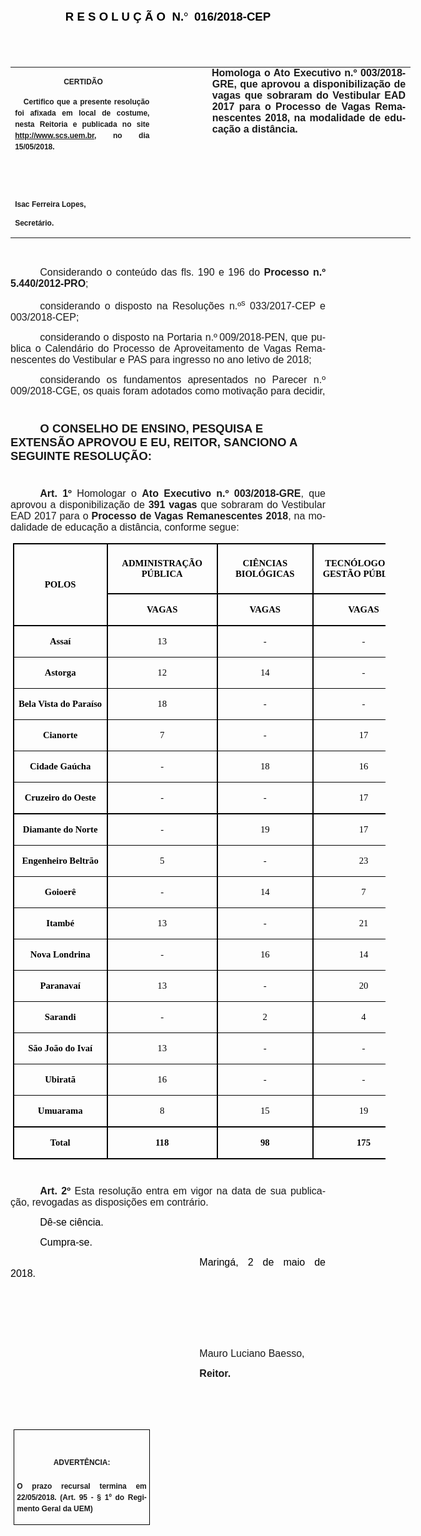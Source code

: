 <body lang=PT-BR link=blue vlink=purple style='tab-interval:35.4pt'>

<div class=WordSection1>

<p class=MsoNormal align=center style='text-align:center'><b><span
style='font-size:14.0pt;font-family:"Arial","sans-serif";color:black'>R E S O L
U Ç Ã O<span class=GramE><span style='mso-spacerun:yes'>  </span></span>N.</span></b><b><span
style='font-size:14.0pt;font-family:Symbol;color:black'>° <span
style='mso-spacerun:yes'> </span></span></b><b><span style='font-size:14.0pt;
font-family:"Arial","sans-serif";color:black'>016/2018-CEP<o:p></o:p></span></b></p>

<p class=MsoNormal align=center style='text-align:center'><b><span
style='font-size:8.0pt;font-family:"Arial","sans-serif";color:black'><o:p>&nbsp;</o:p></span></b></p>

<p class=MsoNormal style='text-align:justify'><span style='font-size:8.0pt;
color:black'><o:p>&nbsp;</o:p></span></p>

<table class=MsoNormalTable border=0 cellspacing=0 cellpadding=0 width=640
 style='width:480.3pt;border-collapse:collapse;mso-yfti-tbllook:1184;
 mso-padding-alt:0cm 0cm 0cm 0cm'>
 <tr style='mso-yfti-irow:0;mso-yfti-firstrow:yes;mso-yfti-lastrow:yes'>
  <td width=225 valign=top style='width:168.45pt;padding:0cm 5.4pt 0cm 5.4pt'>
  <p class=MsoNormal align=center style='text-align:center;layout-grid-mode:
  char'><b><span style='font-size:9.0pt;font-family:"Arial","sans-serif"'>&nbsp;</span></b><b
  style='mso-bidi-font-weight:normal'><span style='font-size:9.0pt;mso-bidi-font-size:
  10.0pt;font-family:"Arial","sans-serif";mso-bidi-font-family:"Times New Roman";
  mso-no-proof:yes'>CERTIDÃO<o:p></o:p></span></b></p>
  <p class=MsoNormal style='text-align:justify;line-height:150%'><b
  style='mso-bidi-font-weight:normal'><span style='font-size:9.0pt;line-height:
  150%;font-family:"Arial","sans-serif";mso-bidi-font-family:"Times New Roman";
  mso-no-proof:yes'><span style='mso-spacerun:yes'>   </span>Certifico que a
  presente resolução foi afixada em local de costume, nesta Reitoria e
  publicada no site<span style='color:blue'> </span><a
  href="http://www.scs.uem.br/"><span style='text-decoration:none;text-underline:
  none'>http://www.scs.uem.br</span></a>, no dia</span></b><b style='mso-bidi-font-weight:
  normal'><span style='font-size:9.0pt;mso-bidi-font-size:10.0pt;line-height:
  150%;font-family:"Arial","sans-serif";mso-bidi-font-family:"Times New Roman";
  mso-no-proof:yes'> 15/05/2018.<o:p></o:p></span></b></p>
  <p class=MsoNormal><b style='mso-bidi-font-weight:normal'><span
  style='font-size:9.0pt;mso-bidi-font-size:10.0pt;font-family:"Arial","sans-serif";
  mso-bidi-font-family:"Times New Roman";mso-no-proof:yes'><o:p>&nbsp;</o:p></span></b></p>
  <p class=MsoNormal><b style='mso-bidi-font-weight:normal'><span
  style='font-size:9.0pt;mso-bidi-font-size:10.0pt;font-family:"Arial","sans-serif";
  mso-bidi-font-family:"Times New Roman";mso-no-proof:yes'><o:p>&nbsp;</o:p></span></b></p>
  <p class=MsoNormal><b style='mso-bidi-font-weight:normal'><span
  style='font-size:9.0pt;mso-bidi-font-size:10.0pt;font-family:"Arial","sans-serif";
  mso-bidi-font-family:"Times New Roman";mso-no-proof:yes'>Isac Ferreira Lopes,<o:p></o:p></span></b></p>
  <p class=MsoNormal><b style='mso-bidi-font-weight:normal'><span
  style='font-size:9.0pt;mso-bidi-font-size:10.0pt;font-family:"Arial","sans-serif";
  mso-bidi-font-family:"Times New Roman";mso-no-proof:yes'>Secretário.</span></b></p>
  </td>
  <td width=79 valign=top style='width:58.95pt;padding:0cm 5.4pt 0cm 5.4pt'>
  <p class=MsoNormal style='margin-right:-5.4pt'><b><span style='font-size:
  12.0pt;font-family:"Arial","sans-serif"'>&nbsp;</span></b></p>
  </td>
  <td width=337 valign=top style='width:252.9pt;padding:0cm 5.4pt 0cm 5.4pt'>
  <p class=MsoNormal style='margin-top:0cm;margin-right:.8pt;margin-bottom:
  0cm;margin-left:.6pt;margin-bottom:.0001pt;text-align:justify;text-indent:
  -.6pt'><b style='mso-bidi-font-weight:normal'><span style='font-size:12.0pt;
  font-family:"Arial","sans-serif"'>Homologa o Ato Executivo n.º 003/2018-GRE, que
  aprovou a disponibilização de vagas que sobraram do Vestibular EAD 2017 para
  o Processo de Vagas Remanescentes 2018, na modalidade de educação <span
  class=GramE>a</span> distância<span style='mso-bidi-font-weight:bold;
  mso-no-proof:yes'>.</span><o:p></o:p></span></b></p>
  </td>
 </tr>
</table>

<p class=MsoNormal style='margin-bottom:4.0pt;text-align:justify;text-indent:
35.4pt'><span style='font-family:"Arial","sans-serif";mso-no-proof:yes'><o:p>&nbsp;</o:p></span></p>

<p class=MsoNormal style='margin-bottom:3.0pt;text-align:justify;text-indent:
35.45pt'><span style='font-size:12.0pt;font-family:"Arial","sans-serif";
mso-no-proof:yes'>Considerando o conteúdo das fls. 190 e 196 do <b
style='mso-bidi-font-weight:normal'>Processo n.º 5.440/2012-PRO</b>;<o:p></o:p></span></p>

<p class=MsoNormal style='margin-bottom:3.0pt;text-align:justify;text-indent:
35.45pt'><span style='font-size:12.0pt;font-family:"Arial","sans-serif";
mso-no-proof:yes'>considerando o disposto na Resoluções n.º<sup>s</sup>
033/2017-CEP e 003/2018-CEP;<o:p></o:p></span></p>

<p class=MsoNormal style='margin-bottom:3.0pt;text-align:justify;text-indent:
35.45pt'><span style='font-size:12.0pt;font-family:"Arial","sans-serif";
mso-no-proof:yes'>considerando o disposto na Portaria n.º</span><span
style='font-size:7.0pt;mso-bidi-font-size:8.0pt;font-family:"Arial","sans-serif";
mso-no-proof:yes'> </span><span style='font-size:12.0pt;font-family:"Arial","sans-serif";
mso-no-proof:yes'>009/2018-PEN, que publica o Calendário do Processo de
Aproveitamento de Vagas Remanescentes do Vestibular e PAS para ingresso no ano
letivo de 2018;<o:p></o:p></span></p>

<p class=MsoNormal style='margin-bottom:3.0pt;text-align:justify;text-indent:
35.45pt'><span style='font-size:12.0pt;font-family:"Arial","sans-serif";
mso-no-proof:yes'>considerando os fundamentos apresentados no Parecer n.º 009/2018-CGE,
os quais foram adotados como motivação para decidir,<o:p></o:p></span></p>

<p class=MsoNormal style='margin-bottom:3.0pt;text-align:justify;text-indent:
35.45pt'><span style='font-size:8.0pt;font-family:"Arial","sans-serif";
mso-no-proof:yes'><o:p>&nbsp;</o:p></span></p>

<p class=MsoBodyTextIndent style='text-indent:35.4pt'><b style='mso-bidi-font-weight:
normal'><span lang=X-NONE style='font-size:14.0pt;font-family:"Arial","sans-serif";
mso-no-proof:yes'>O CONSELHO DE ENSINO, PESQUISA E EXTENSÃO APROVOU E EU, REITOR,
SANCIONO A SEGUINTE RESOLUÇÃO:</span></b><b style='mso-bidi-font-weight:normal'><span
lang=X-NONE style='font-size:12.0pt;font-family:"Arial","sans-serif";
mso-no-proof:yes'><o:p></o:p></span></b></p>

<p class=MsoBodyTextIndent style='text-indent:0cm'><b style='mso-bidi-font-weight:
normal'><span style='font-size:8.0pt;font-family:"Arial","sans-serif";
mso-ansi-language:PT-BR;mso-no-proof:yes'><o:p>&nbsp;</o:p></span></b></p>

<p class=MsoNormal style='margin-top:6.0pt;margin-right:0cm;margin-bottom:6.0pt;
margin-left:0cm;text-align:justify;text-indent:35.45pt;text-autospace:ideograph-other'><b><span
style='font-size:12.0pt;font-family:"Arial","sans-serif"'>Art. 1º </span></b><span
style='font-size:12.0pt;font-family:"Arial","sans-serif";mso-bidi-font-weight:
bold'>Homologar o <b>Ato Executivo n.º 003/2018-GRE</b>, que aprovou a
disponibilização de <b>391 vagas</b> que sobraram do Vestibular EAD 2017 para o
<b>Processo </b></span><b style='mso-bidi-font-weight:normal'><span
style='font-size:12.0pt;font-family:"Arial","sans-serif"'>de Vagas
Remanescentes 2018</span></b><span style='font-size:12.0pt;font-family:"Arial","sans-serif"'>,
na modalidade de educação <span class=GramE>a</span> distância, conforme segue:<o:p></o:p></span></p>

<table class=MsoNormalTable border=0 cellspacing=0 cellpadding=0 width=596
 style='width:447.3pt;margin-left:2.75pt;border-collapse:collapse;mso-yfti-tbllook:
 1184;mso-padding-alt:0cm 3.5pt 0cm 3.5pt'>
 <tr style='mso-yfti-irow:0;mso-yfti-firstrow:yes;height:60.0pt'>
  <td width=139 nowrap rowspan=2 style='width:104.0pt;border:solid windowtext 1.5pt;
  border-bottom:solid black 1.5pt;padding:0cm 3.5pt 0cm 3.5pt;height:60.0pt'>
  <p class=MsoNormal align=center style='text-align:center'><b><span
  style='font-size:11.0pt;font-family:"Calibri","sans-serif";color:black'>POLOS<o:p></o:p></span></b></p>
  </td>
  <td width=165 style='width:123.55pt;border:solid windowtext 1.5pt;border-left:
  none;padding:0cm 3.5pt 0cm 3.5pt;height:60.0pt'>
  <p class=MsoNormal align=center style='text-align:center'><b><span
  style='font-size:11.0pt;font-family:"Calibri","sans-serif";color:black'>ADMINISTRAÇÃO
  PÚBLICA<o:p></o:p></span></b></p>
  </td>
  <td width=142 style='width:106.35pt;border:solid windowtext 1.5pt;border-left:
  none;padding:0cm 3.5pt 0cm 3.5pt;height:60.0pt'>
  <p class=MsoNormal align=center style='text-align:center'><b><span
  style='font-size:11.0pt;font-family:"Calibri","sans-serif";color:black'>CIÊNCIAS
  BIOLÓGICAS<o:p></o:p></span></b></p>
  </td>
  <td width=151 style='width:4.0cm;border:solid windowtext 1.5pt;border-left:
  none;padding:0cm 3.5pt 0cm 3.5pt;height:60.0pt'>
  <p class=MsoNormal align=center style='text-align:center'><b><span
  style='font-size:11.0pt;font-family:"Calibri","sans-serif";color:black'>TECNÓLOGO
  EM GESTÃO PÚBLICA<o:p></o:p></span></b></p>
  </td>
 </tr>
 <tr style='mso-yfti-irow:1;height:16.5pt'>
  <td width=165 nowrap style='width:123.55pt;border-top:none;border-left:none;
  border-bottom:solid windowtext 1.5pt;border-right:solid windowtext 1.5pt;
  padding:0cm 3.5pt 0cm 3.5pt;height:16.5pt'>
  <p class=MsoNormal align=center style='text-align:center'><b><span
  style='font-size:11.0pt;font-family:"Calibri","sans-serif";color:black'>VAGAS<o:p></o:p></span></b></p>
  </td>
  <td width=142 nowrap style='width:106.35pt;border:none;border-right:solid windowtext 1.5pt;
  padding:0cm 3.5pt 0cm 3.5pt;height:16.5pt'>
  <p class=MsoNormal align=center style='text-align:center'><b><span
  style='font-size:11.0pt;font-family:"Calibri","sans-serif";color:black'>VAGAS<o:p></o:p></span></b></p>
  </td>
  <td width=151 nowrap style='width:4.0cm;border:none;border-right:solid windowtext 1.5pt;
  padding:0cm 3.5pt 0cm 3.5pt;height:16.5pt'>
  <p class=MsoNormal align=center style='text-align:center'><b><span
  style='font-size:11.0pt;font-family:"Calibri","sans-serif";color:black'>VAGAS<o:p></o:p></span></b></p>
  </td>
 </tr>
 <tr style='mso-yfti-irow:2;height:15.75pt'>
  <td width=139 nowrap valign=bottom style='width:104.0pt;border-top:none;
  border-left:solid windowtext 1.5pt;border-bottom:solid windowtext 1.0pt;
  border-right:solid windowtext 1.5pt;mso-border-left-alt:solid windowtext 1.5pt;
  mso-border-bottom-alt:solid windowtext .5pt;mso-border-right-alt:solid windowtext 1.5pt;
  padding:0cm 3.5pt 0cm 3.5pt;height:15.75pt'>
  <p class=MsoNormal align=center style='text-align:center'><b><span
  style='font-size:11.0pt;font-family:"Calibri","sans-serif";color:black'>Assaí<o:p></o:p></span></b></p>
  </td>
  <td width=165 nowrap valign=bottom style='width:123.55pt;border-top:none;
  border-left:none;border-bottom:solid windowtext 1.0pt;border-right:solid windowtext 1.5pt;
  mso-border-bottom-alt:solid windowtext .5pt;mso-border-right-alt:solid windowtext 1.5pt;
  padding:0cm 3.5pt 0cm 3.5pt;height:15.75pt'>
  <p class=MsoNormal align=center style='text-align:center'><span
  style='font-size:11.0pt;font-family:"Calibri","sans-serif";color:black'>13<o:p></o:p></span></p>
  </td>
  <td width=142 nowrap valign=bottom style='width:106.35pt;border-top:solid windowtext 1.5pt;
  border-left:none;border-bottom:solid windowtext 1.0pt;border-right:solid windowtext 1.5pt;
  mso-border-top-alt:solid windowtext 1.5pt;mso-border-bottom-alt:solid windowtext .5pt;
  mso-border-right-alt:solid windowtext 1.5pt;padding:0cm 3.5pt 0cm 3.5pt;
  height:15.75pt'>
  <p class=MsoNormal align=center style='text-align:center'><span
  style='font-size:11.0pt;font-family:"Calibri","sans-serif";color:black'>-<o:p></o:p></span></p>
  </td>
  <td width=151 nowrap valign=bottom style='width:4.0cm;border-top:solid windowtext 1.5pt;
  border-left:none;border-bottom:solid windowtext 1.0pt;border-right:solid windowtext 1.5pt;
  mso-border-top-alt:solid windowtext 1.5pt;mso-border-bottom-alt:solid windowtext .5pt;
  mso-border-right-alt:solid windowtext 1.5pt;padding:0cm 3.5pt 0cm 3.5pt;
  height:15.75pt'>
  <p class=MsoNormal align=center style='text-align:center'><span
  style='font-size:11.0pt;font-family:"Calibri","sans-serif";color:black'>-<o:p></o:p></span></p>
  </td>
 </tr>
 <tr style='mso-yfti-irow:3;height:15.0pt'>
  <td width=139 nowrap valign=bottom style='width:104.0pt;border-top:none;
  border-left:solid windowtext 1.5pt;border-bottom:solid windowtext 1.0pt;
  border-right:solid windowtext 1.5pt;mso-border-left-alt:solid windowtext 1.5pt;
  mso-border-bottom-alt:solid windowtext .5pt;mso-border-right-alt:solid windowtext 1.5pt;
  padding:0cm 3.5pt 0cm 3.5pt;height:15.0pt'>
  <p class=MsoNormal align=center style='text-align:center'><b><span
  style='font-size:11.0pt;font-family:"Calibri","sans-serif";color:black'>Astorga<o:p></o:p></span></b></p>
  </td>
  <td width=165 nowrap valign=bottom style='width:123.55pt;border-top:none;
  border-left:none;border-bottom:solid windowtext 1.0pt;border-right:solid windowtext 1.5pt;
  mso-border-bottom-alt:solid windowtext .5pt;mso-border-right-alt:solid windowtext 1.5pt;
  padding:0cm 3.5pt 0cm 3.5pt;height:15.0pt'>
  <p class=MsoNormal align=center style='text-align:center'><span
  style='font-size:11.0pt;font-family:"Calibri","sans-serif";color:black'>12<o:p></o:p></span></p>
  </td>
  <td width=142 nowrap valign=bottom style='width:106.35pt;border-top:none;
  border-left:none;border-bottom:solid windowtext 1.0pt;border-right:solid windowtext 1.5pt;
  mso-border-bottom-alt:solid windowtext .5pt;mso-border-right-alt:solid windowtext 1.5pt;
  padding:0cm 3.5pt 0cm 3.5pt;height:15.0pt'>
  <p class=MsoNormal align=center style='text-align:center'><span
  style='font-size:11.0pt;font-family:"Calibri","sans-serif";color:black'>14<o:p></o:p></span></p>
  </td>
  <td width=151 nowrap valign=bottom style='width:4.0cm;border-top:none;
  border-left:none;border-bottom:solid windowtext 1.0pt;border-right:solid windowtext 1.5pt;
  mso-border-bottom-alt:solid windowtext .5pt;mso-border-right-alt:solid windowtext 1.5pt;
  padding:0cm 3.5pt 0cm 3.5pt;height:15.0pt'>
  <p class=MsoNormal align=center style='text-align:center'><span
  style='font-size:11.0pt;font-family:"Calibri","sans-serif";color:black'>-<o:p></o:p></span></p>
  </td>
 </tr>
 <tr style='mso-yfti-irow:4;height:15.0pt'>
  <td width=139 nowrap valign=bottom style='width:104.0pt;border-top:none;
  border-left:solid windowtext 1.5pt;border-bottom:solid windowtext 1.0pt;
  border-right:solid windowtext 1.5pt;mso-border-left-alt:solid windowtext 1.5pt;
  mso-border-bottom-alt:solid windowtext .5pt;mso-border-right-alt:solid windowtext 1.5pt;
  padding:0cm 3.5pt 0cm 3.5pt;height:15.0pt'>
  <p class=MsoNormal align=center style='text-align:center'><b><span
  style='font-size:11.0pt;font-family:"Calibri","sans-serif";color:black'>Bela
  Vista do Paraíso<o:p></o:p></span></b></p>
  </td>
  <td width=165 nowrap valign=bottom style='width:123.55pt;border-top:none;
  border-left:none;border-bottom:solid windowtext 1.0pt;border-right:solid windowtext 1.5pt;
  mso-border-bottom-alt:solid windowtext .5pt;mso-border-right-alt:solid windowtext 1.5pt;
  padding:0cm 3.5pt 0cm 3.5pt;height:15.0pt'>
  <p class=MsoNormal align=center style='text-align:center'><span
  style='font-size:11.0pt;font-family:"Calibri","sans-serif";color:black'>18<o:p></o:p></span></p>
  </td>
  <td width=142 nowrap valign=bottom style='width:106.35pt;border-top:none;
  border-left:none;border-bottom:solid windowtext 1.0pt;border-right:solid windowtext 1.5pt;
  mso-border-bottom-alt:solid windowtext .5pt;mso-border-right-alt:solid windowtext 1.5pt;
  padding:0cm 3.5pt 0cm 3.5pt;height:15.0pt'>
  <p class=MsoNormal align=center style='text-align:center'><span
  style='font-size:11.0pt;font-family:"Calibri","sans-serif";color:black'>-<o:p></o:p></span></p>
  </td>
  <td width=151 nowrap valign=bottom style='width:4.0cm;border-top:none;
  border-left:none;border-bottom:solid windowtext 1.0pt;border-right:solid windowtext 1.5pt;
  mso-border-bottom-alt:solid windowtext .5pt;mso-border-right-alt:solid windowtext 1.5pt;
  padding:0cm 3.5pt 0cm 3.5pt;height:15.0pt'>
  <p class=MsoNormal align=center style='text-align:center'><span
  style='font-size:11.0pt;font-family:"Calibri","sans-serif";color:black'>-<o:p></o:p></span></p>
  </td>
 </tr>
 <tr style='mso-yfti-irow:5;height:15.0pt'>
  <td width=139 nowrap valign=bottom style='width:104.0pt;border-top:none;
  border-left:solid windowtext 1.5pt;border-bottom:solid windowtext 1.0pt;
  border-right:solid windowtext 1.5pt;mso-border-left-alt:solid windowtext 1.5pt;
  mso-border-bottom-alt:solid windowtext .5pt;mso-border-right-alt:solid windowtext 1.5pt;
  padding:0cm 3.5pt 0cm 3.5pt;height:15.0pt'>
  <p class=MsoNormal align=center style='text-align:center'><b><span
  style='font-size:11.0pt;font-family:"Calibri","sans-serif";color:black'>Cianorte<o:p></o:p></span></b></p>
  </td>
  <td width=165 nowrap valign=bottom style='width:123.55pt;border-top:none;
  border-left:none;border-bottom:solid windowtext 1.0pt;border-right:solid windowtext 1.5pt;
  mso-border-bottom-alt:solid windowtext .5pt;mso-border-right-alt:solid windowtext 1.5pt;
  padding:0cm 3.5pt 0cm 3.5pt;height:15.0pt'>
  <p class=MsoNormal align=center style='text-align:center'><span class=GramE><span
  style='font-size:11.0pt;font-family:"Calibri","sans-serif";color:black'>7</span></span><span
  style='font-size:11.0pt;font-family:"Calibri","sans-serif";color:black'><o:p></o:p></span></p>
  </td>
  <td width=142 nowrap valign=bottom style='width:106.35pt;border-top:none;
  border-left:none;border-bottom:solid windowtext 1.0pt;border-right:solid windowtext 1.5pt;
  mso-border-bottom-alt:solid windowtext .5pt;mso-border-right-alt:solid windowtext 1.5pt;
  padding:0cm 3.5pt 0cm 3.5pt;height:15.0pt'>
  <p class=MsoNormal align=center style='text-align:center'><span
  style='font-size:11.0pt;font-family:"Calibri","sans-serif";color:black'>-<o:p></o:p></span></p>
  </td>
  <td width=151 nowrap valign=bottom style='width:4.0cm;border-top:none;
  border-left:none;border-bottom:solid windowtext 1.0pt;border-right:solid windowtext 1.5pt;
  mso-border-bottom-alt:solid windowtext .5pt;mso-border-right-alt:solid windowtext 1.5pt;
  padding:0cm 3.5pt 0cm 3.5pt;height:15.0pt'>
  <p class=MsoNormal align=center style='text-align:center'><span
  style='font-size:11.0pt;font-family:"Calibri","sans-serif";color:black'>17<o:p></o:p></span></p>
  </td>
 </tr>
 <tr style='mso-yfti-irow:6;height:15.0pt'>
  <td width=139 nowrap valign=bottom style='width:104.0pt;border-top:none;
  border-left:solid windowtext 1.5pt;border-bottom:solid windowtext 1.0pt;
  border-right:solid windowtext 1.5pt;mso-border-left-alt:solid windowtext 1.5pt;
  mso-border-bottom-alt:solid windowtext .5pt;mso-border-right-alt:solid windowtext 1.5pt;
  padding:0cm 3.5pt 0cm 3.5pt;height:15.0pt'>
  <p class=MsoNormal align=center style='text-align:center'><b><span
  style='font-size:11.0pt;font-family:"Calibri","sans-serif";color:black'>Cidade
  Gaúcha<o:p></o:p></span></b></p>
  </td>
  <td width=165 nowrap valign=bottom style='width:123.55pt;border-top:none;
  border-left:none;border-bottom:solid windowtext 1.0pt;border-right:solid windowtext 1.5pt;
  mso-border-bottom-alt:solid windowtext .5pt;mso-border-right-alt:solid windowtext 1.5pt;
  padding:0cm 3.5pt 0cm 3.5pt;height:15.0pt'>
  <p class=MsoNormal align=center style='text-align:center'><span
  style='font-size:11.0pt;font-family:"Calibri","sans-serif";color:black'>-<o:p></o:p></span></p>
  </td>
  <td width=142 nowrap valign=bottom style='width:106.35pt;border-top:none;
  border-left:none;border-bottom:solid windowtext 1.0pt;border-right:solid windowtext 1.5pt;
  mso-border-bottom-alt:solid windowtext .5pt;mso-border-right-alt:solid windowtext 1.5pt;
  padding:0cm 3.5pt 0cm 3.5pt;height:15.0pt'>
  <p class=MsoNormal align=center style='text-align:center'><span
  style='font-size:11.0pt;font-family:"Calibri","sans-serif";color:black'>18<o:p></o:p></span></p>
  </td>
  <td width=151 nowrap valign=bottom style='width:4.0cm;border-top:none;
  border-left:none;border-bottom:solid windowtext 1.0pt;border-right:solid windowtext 1.5pt;
  mso-border-bottom-alt:solid windowtext .5pt;mso-border-right-alt:solid windowtext 1.5pt;
  padding:0cm 3.5pt 0cm 3.5pt;height:15.0pt'>
  <p class=MsoNormal align=center style='text-align:center'><span
  style='font-size:11.0pt;font-family:"Calibri","sans-serif";color:black'>16<o:p></o:p></span></p>
  </td>
 </tr>
 <tr style='mso-yfti-irow:7;height:14.25pt'>
  <td width=139 nowrap valign=bottom style='width:104.0pt;border:solid windowtext 1.5pt;
  border-top:none;padding:0cm 3.5pt 0cm 3.5pt;height:14.25pt'>
  <p class=MsoNormal align=center style='text-align:center'><b><span
  style='font-size:11.0pt;font-family:"Calibri","sans-serif";color:black'>Cruzeiro
  do Oeste<o:p></o:p></span></b></p>
  </td>
  <td width=165 nowrap valign=bottom style='width:123.55pt;border-top:none;
  border-left:none;border-bottom:solid windowtext 1.5pt;border-right:solid windowtext 1.5pt;
  padding:0cm 3.5pt 0cm 3.5pt;height:14.25pt'>
  <p class=MsoNormal align=center style='text-align:center'><span
  style='font-size:11.0pt;font-family:"Calibri","sans-serif";color:black'>-<o:p></o:p></span></p>
  </td>
  <td width=142 nowrap valign=bottom style='width:106.35pt;border-top:none;
  border-left:none;border-bottom:solid windowtext 1.5pt;border-right:solid windowtext 1.5pt;
  padding:0cm 3.5pt 0cm 3.5pt;height:14.25pt'>
  <p class=MsoNormal align=center style='text-align:center'><span
  style='font-size:11.0pt;font-family:"Calibri","sans-serif";color:black'>-<o:p></o:p></span></p>
  </td>
  <td width=151 nowrap valign=bottom style='width:4.0cm;border-top:none;
  border-left:none;border-bottom:solid windowtext 1.5pt;border-right:solid windowtext 1.5pt;
  padding:0cm 3.5pt 0cm 3.5pt;height:14.25pt'>
  <p class=MsoNormal align=center style='text-align:center'><span
  style='font-size:11.0pt;font-family:"Calibri","sans-serif";color:black'>17<o:p></o:p></span></p>
  </td>
 </tr>
 <tr style='mso-yfti-irow:8;height:15.0pt'>
  <td width=139 nowrap valign=bottom style='width:104.0pt;border-top:none;
  border-left:solid windowtext 1.5pt;border-bottom:solid windowtext 1.0pt;
  border-right:solid windowtext 1.5pt;mso-border-top-alt:solid windowtext 1.5pt;
  mso-border-alt:solid windowtext 1.5pt;mso-border-bottom-alt:solid windowtext .5pt;
  padding:0cm 3.5pt 0cm 3.5pt;height:15.0pt'>
  <p class=MsoNormal align=center style='text-align:center'><b><span
  style='font-size:11.0pt;font-family:"Calibri","sans-serif";color:black'>Diamante
  do Norte<o:p></o:p></span></b></p>
  </td>
  <td width=165 nowrap valign=bottom style='width:123.55pt;border-top:none;
  border-left:none;border-bottom:solid windowtext 1.0pt;border-right:solid windowtext 1.5pt;
  mso-border-top-alt:solid windowtext 1.5pt;mso-border-top-alt:solid windowtext 1.5pt;
  mso-border-bottom-alt:solid windowtext .5pt;mso-border-right-alt:solid windowtext 1.5pt;
  padding:0cm 3.5pt 0cm 3.5pt;height:15.0pt'>
  <p class=MsoNormal align=center style='text-align:center'><span
  style='font-size:11.0pt;font-family:"Calibri","sans-serif";color:black'>-<o:p></o:p></span></p>
  </td>
  <td width=142 nowrap valign=bottom style='width:106.35pt;border-top:none;
  border-left:none;border-bottom:solid windowtext 1.0pt;border-right:solid windowtext 1.5pt;
  mso-border-top-alt:solid windowtext 1.5pt;mso-border-top-alt:solid windowtext 1.5pt;
  mso-border-bottom-alt:solid windowtext .5pt;mso-border-right-alt:solid windowtext 1.5pt;
  padding:0cm 3.5pt 0cm 3.5pt;height:15.0pt'>
  <p class=MsoNormal align=center style='text-align:center'><span
  style='font-size:11.0pt;font-family:"Calibri","sans-serif";color:black'>19<o:p></o:p></span></p>
  </td>
  <td width=151 nowrap valign=bottom style='width:4.0cm;border-top:none;
  border-left:none;border-bottom:solid windowtext 1.0pt;border-right:solid windowtext 1.5pt;
  mso-border-top-alt:solid windowtext 1.5pt;mso-border-top-alt:solid windowtext 1.5pt;
  mso-border-bottom-alt:solid windowtext .5pt;mso-border-right-alt:solid windowtext 1.5pt;
  padding:0cm 3.5pt 0cm 3.5pt;height:15.0pt'>
  <p class=MsoNormal align=center style='text-align:center'><span
  style='font-size:11.0pt;font-family:"Calibri","sans-serif";color:black'>17<o:p></o:p></span></p>
  </td>
 </tr>
 <tr style='mso-yfti-irow:9;height:15.0pt'>
  <td width=139 nowrap valign=bottom style='width:104.0pt;border-top:none;
  border-left:solid windowtext 1.5pt;border-bottom:solid windowtext 1.0pt;
  border-right:solid windowtext 1.5pt;mso-border-left-alt:solid windowtext 1.5pt;
  mso-border-bottom-alt:solid windowtext .5pt;mso-border-right-alt:solid windowtext 1.5pt;
  padding:0cm 3.5pt 0cm 3.5pt;height:15.0pt'>
  <p class=MsoNormal align=center style='text-align:center'><b><span
  style='font-size:11.0pt;font-family:"Calibri","sans-serif";color:black'>Engenheiro
  Beltrão<o:p></o:p></span></b></p>
  </td>
  <td width=165 nowrap valign=bottom style='width:123.55pt;border-top:none;
  border-left:none;border-bottom:solid windowtext 1.0pt;border-right:solid windowtext 1.5pt;
  mso-border-bottom-alt:solid windowtext .5pt;mso-border-right-alt:solid windowtext 1.5pt;
  padding:0cm 3.5pt 0cm 3.5pt;height:15.0pt'>
  <p class=MsoNormal align=center style='text-align:center'><span class=GramE><span
  style='font-size:11.0pt;font-family:"Calibri","sans-serif";color:black'>5</span></span><span
  style='font-size:11.0pt;font-family:"Calibri","sans-serif";color:black'><o:p></o:p></span></p>
  </td>
  <td width=142 nowrap valign=bottom style='width:106.35pt;border-top:none;
  border-left:none;border-bottom:solid windowtext 1.0pt;border-right:solid windowtext 1.5pt;
  mso-border-bottom-alt:solid windowtext .5pt;mso-border-right-alt:solid windowtext 1.5pt;
  padding:0cm 3.5pt 0cm 3.5pt;height:15.0pt'>
  <p class=MsoNormal align=center style='text-align:center'><span
  style='font-size:11.0pt;font-family:"Calibri","sans-serif";color:black'>-<o:p></o:p></span></p>
  </td>
  <td width=151 nowrap valign=bottom style='width:4.0cm;border-top:none;
  border-left:none;border-bottom:solid windowtext 1.0pt;border-right:solid windowtext 1.5pt;
  mso-border-bottom-alt:solid windowtext .5pt;mso-border-right-alt:solid windowtext 1.5pt;
  padding:0cm 3.5pt 0cm 3.5pt;height:15.0pt'>
  <p class=MsoNormal align=center style='text-align:center'><span
  style='font-size:11.0pt;font-family:"Calibri","sans-serif";color:black'>23<o:p></o:p></span></p>
  </td>
 </tr>
 <tr style='mso-yfti-irow:10;height:15.0pt'>
  <td width=139 nowrap valign=bottom style='width:104.0pt;border-top:none;
  border-left:solid windowtext 1.5pt;border-bottom:solid windowtext 1.0pt;
  border-right:solid windowtext 1.5pt;mso-border-left-alt:solid windowtext 1.5pt;
  mso-border-bottom-alt:solid windowtext .5pt;mso-border-right-alt:solid windowtext 1.5pt;
  padding:0cm 3.5pt 0cm 3.5pt;height:15.0pt'>
  <p class=MsoNormal align=center style='text-align:center'><b><span
  style='font-size:11.0pt;font-family:"Calibri","sans-serif";color:black'>Goioerê<o:p></o:p></span></b></p>
  </td>
  <td width=165 nowrap valign=bottom style='width:123.55pt;border-top:none;
  border-left:none;border-bottom:solid windowtext 1.0pt;border-right:solid windowtext 1.5pt;
  mso-border-bottom-alt:solid windowtext .5pt;mso-border-right-alt:solid windowtext 1.5pt;
  padding:0cm 3.5pt 0cm 3.5pt;height:15.0pt'>
  <p class=MsoNormal align=center style='text-align:center'><span
  style='font-size:11.0pt;font-family:"Calibri","sans-serif";color:black'>-<o:p></o:p></span></p>
  </td>
  <td width=142 nowrap valign=bottom style='width:106.35pt;border-top:none;
  border-left:none;border-bottom:solid windowtext 1.0pt;border-right:solid windowtext 1.5pt;
  mso-border-bottom-alt:solid windowtext .5pt;mso-border-right-alt:solid windowtext 1.5pt;
  padding:0cm 3.5pt 0cm 3.5pt;height:15.0pt'>
  <p class=MsoNormal align=center style='text-align:center'><span
  style='font-size:11.0pt;font-family:"Calibri","sans-serif";color:black'>14<o:p></o:p></span></p>
  </td>
  <td width=151 nowrap valign=bottom style='width:4.0cm;border-top:none;
  border-left:none;border-bottom:solid windowtext 1.0pt;border-right:solid windowtext 1.5pt;
  mso-border-bottom-alt:solid windowtext .5pt;mso-border-right-alt:solid windowtext 1.5pt;
  padding:0cm 3.5pt 0cm 3.5pt;height:15.0pt'>
  <p class=MsoNormal align=center style='text-align:center'><span class=GramE><span
  style='font-size:11.0pt;font-family:"Calibri","sans-serif";color:black'>7</span></span><span
  style='font-size:11.0pt;font-family:"Calibri","sans-serif";color:black'><o:p></o:p></span></p>
  </td>
 </tr>
 <tr style='mso-yfti-irow:11;height:15.0pt'>
  <td width=139 nowrap valign=bottom style='width:104.0pt;border-top:none;
  border-left:solid windowtext 1.5pt;border-bottom:solid windowtext 1.0pt;
  border-right:solid windowtext 1.5pt;mso-border-left-alt:solid windowtext 1.5pt;
  mso-border-bottom-alt:solid windowtext .5pt;mso-border-right-alt:solid windowtext 1.5pt;
  padding:0cm 3.5pt 0cm 3.5pt;height:15.0pt'>
  <p class=MsoNormal align=center style='text-align:center'><b><span
  style='font-size:11.0pt;font-family:"Calibri","sans-serif";color:black'>Itambé<o:p></o:p></span></b></p>
  </td>
  <td width=165 nowrap valign=bottom style='width:123.55pt;border-top:none;
  border-left:none;border-bottom:solid windowtext 1.0pt;border-right:solid windowtext 1.5pt;
  mso-border-bottom-alt:solid windowtext .5pt;mso-border-right-alt:solid windowtext 1.5pt;
  padding:0cm 3.5pt 0cm 3.5pt;height:15.0pt'>
  <p class=MsoNormal align=center style='text-align:center'><span
  style='font-size:11.0pt;font-family:"Calibri","sans-serif";color:black'>13<o:p></o:p></span></p>
  </td>
  <td width=142 nowrap valign=bottom style='width:106.35pt;border-top:none;
  border-left:none;border-bottom:solid windowtext 1.0pt;border-right:solid windowtext 1.5pt;
  mso-border-bottom-alt:solid windowtext .5pt;mso-border-right-alt:solid windowtext 1.5pt;
  padding:0cm 3.5pt 0cm 3.5pt;height:15.0pt'>
  <p class=MsoNormal align=center style='text-align:center'><span
  style='font-size:11.0pt;font-family:"Calibri","sans-serif";color:black'>-<o:p></o:p></span></p>
  </td>
  <td width=151 nowrap valign=bottom style='width:4.0cm;border-top:none;
  border-left:none;border-bottom:solid windowtext 1.0pt;border-right:solid windowtext 1.5pt;
  mso-border-bottom-alt:solid windowtext .5pt;mso-border-right-alt:solid windowtext 1.5pt;
  padding:0cm 3.5pt 0cm 3.5pt;height:15.0pt'>
  <p class=MsoNormal align=center style='text-align:center'><span
  style='font-size:11.0pt;font-family:"Calibri","sans-serif";color:black'>21<o:p></o:p></span></p>
  </td>
 </tr>
 <tr style='mso-yfti-irow:12;height:15.0pt'>
  <td width=139 nowrap valign=bottom style='width:104.0pt;border-top:none;
  border-left:solid windowtext 1.5pt;border-bottom:solid windowtext 1.0pt;
  border-right:solid windowtext 1.5pt;mso-border-left-alt:solid windowtext 1.5pt;
  mso-border-bottom-alt:solid windowtext .5pt;mso-border-right-alt:solid windowtext 1.5pt;
  padding:0cm 3.5pt 0cm 3.5pt;height:15.0pt'>
  <p class=MsoNormal align=center style='text-align:center'><b><span
  style='font-size:11.0pt;font-family:"Calibri","sans-serif";color:black'>Nova
  Londrina<o:p></o:p></span></b></p>
  </td>
  <td width=165 nowrap valign=bottom style='width:123.55pt;border-top:none;
  border-left:none;border-bottom:solid windowtext 1.0pt;border-right:solid windowtext 1.5pt;
  mso-border-bottom-alt:solid windowtext .5pt;mso-border-right-alt:solid windowtext 1.5pt;
  padding:0cm 3.5pt 0cm 3.5pt;height:15.0pt'>
  <p class=MsoNormal align=center style='text-align:center'><span
  style='font-size:11.0pt;font-family:"Calibri","sans-serif";color:black'>-<o:p></o:p></span></p>
  </td>
  <td width=142 nowrap valign=bottom style='width:106.35pt;border-top:none;
  border-left:none;border-bottom:solid windowtext 1.0pt;border-right:solid windowtext 1.5pt;
  mso-border-bottom-alt:solid windowtext .5pt;mso-border-right-alt:solid windowtext 1.5pt;
  padding:0cm 3.5pt 0cm 3.5pt;height:15.0pt'>
  <p class=MsoNormal align=center style='text-align:center'><span
  style='font-size:11.0pt;font-family:"Calibri","sans-serif";color:black'>16<o:p></o:p></span></p>
  </td>
  <td width=151 nowrap valign=bottom style='width:4.0cm;border-top:none;
  border-left:none;border-bottom:solid windowtext 1.0pt;border-right:solid windowtext 1.5pt;
  mso-border-bottom-alt:solid windowtext .5pt;mso-border-right-alt:solid windowtext 1.5pt;
  padding:0cm 3.5pt 0cm 3.5pt;height:15.0pt'>
  <p class=MsoNormal align=center style='text-align:center'><span
  style='font-size:11.0pt;font-family:"Calibri","sans-serif";color:black'>14<o:p></o:p></span></p>
  </td>
 </tr>
 <tr style='mso-yfti-irow:13;height:15.0pt'>
  <td width=139 nowrap valign=bottom style='width:104.0pt;border-top:none;
  border-left:solid windowtext 1.5pt;border-bottom:solid windowtext 1.0pt;
  border-right:solid windowtext 1.5pt;mso-border-left-alt:solid windowtext 1.5pt;
  mso-border-bottom-alt:solid windowtext .5pt;mso-border-right-alt:solid windowtext 1.5pt;
  padding:0cm 3.5pt 0cm 3.5pt;height:15.0pt'>
  <p class=MsoNormal align=center style='text-align:center'><b><span
  style='font-size:11.0pt;font-family:"Calibri","sans-serif";color:black'>Paranavaí<o:p></o:p></span></b></p>
  </td>
  <td width=165 nowrap valign=bottom style='width:123.55pt;border-top:none;
  border-left:none;border-bottom:solid windowtext 1.0pt;border-right:solid windowtext 1.5pt;
  mso-border-bottom-alt:solid windowtext .5pt;mso-border-right-alt:solid windowtext 1.5pt;
  padding:0cm 3.5pt 0cm 3.5pt;height:15.0pt'>
  <p class=MsoNormal align=center style='text-align:center'><span
  style='font-size:11.0pt;font-family:"Calibri","sans-serif";color:black'>13<o:p></o:p></span></p>
  </td>
  <td width=142 nowrap valign=bottom style='width:106.35pt;border-top:none;
  border-left:none;border-bottom:solid windowtext 1.0pt;border-right:solid windowtext 1.5pt;
  mso-border-bottom-alt:solid windowtext .5pt;mso-border-right-alt:solid windowtext 1.5pt;
  padding:0cm 3.5pt 0cm 3.5pt;height:15.0pt'>
  <p class=MsoNormal align=center style='text-align:center'><span
  style='font-size:11.0pt;font-family:"Calibri","sans-serif";color:black'>-<o:p></o:p></span></p>
  </td>
  <td width=151 nowrap valign=bottom style='width:4.0cm;border-top:none;
  border-left:none;border-bottom:solid windowtext 1.0pt;border-right:solid windowtext 1.5pt;
  mso-border-bottom-alt:solid windowtext .5pt;mso-border-right-alt:solid windowtext 1.5pt;
  padding:0cm 3.5pt 0cm 3.5pt;height:15.0pt'>
  <p class=MsoNormal align=center style='text-align:center'><span
  style='font-size:11.0pt;font-family:"Calibri","sans-serif";color:black'>20<o:p></o:p></span></p>
  </td>
 </tr>
 <tr style='mso-yfti-irow:14;height:15.0pt'>
  <td width=139 nowrap valign=bottom style='width:104.0pt;border-top:none;
  border-left:solid windowtext 1.5pt;border-bottom:solid windowtext 1.0pt;
  border-right:solid windowtext 1.5pt;mso-border-left-alt:solid windowtext 1.5pt;
  mso-border-bottom-alt:solid windowtext .5pt;mso-border-right-alt:solid windowtext 1.5pt;
  padding:0cm 3.5pt 0cm 3.5pt;height:15.0pt'>
  <p class=MsoNormal align=center style='text-align:center'><b><span
  style='font-size:11.0pt;font-family:"Calibri","sans-serif";color:black'>Sarandi<o:p></o:p></span></b></p>
  </td>
  <td width=165 nowrap valign=bottom style='width:123.55pt;border-top:none;
  border-left:none;border-bottom:solid windowtext 1.0pt;border-right:solid windowtext 1.5pt;
  mso-border-bottom-alt:solid windowtext .5pt;mso-border-right-alt:solid windowtext 1.5pt;
  padding:0cm 3.5pt 0cm 3.5pt;height:15.0pt'>
  <p class=MsoNormal align=center style='text-align:center'><span
  style='font-size:11.0pt;font-family:"Calibri","sans-serif";color:black'>-<o:p></o:p></span></p>
  </td>
  <td width=142 nowrap valign=bottom style='width:106.35pt;border-top:none;
  border-left:none;border-bottom:solid windowtext 1.0pt;border-right:solid windowtext 1.5pt;
  mso-border-bottom-alt:solid windowtext .5pt;mso-border-right-alt:solid windowtext 1.5pt;
  padding:0cm 3.5pt 0cm 3.5pt;height:15.0pt'>
  <p class=MsoNormal align=center style='text-align:center'><span class=GramE><span
  style='font-size:11.0pt;font-family:"Calibri","sans-serif";color:black'>2</span></span><span
  style='font-size:11.0pt;font-family:"Calibri","sans-serif";color:black'><o:p></o:p></span></p>
  </td>
  <td width=151 nowrap valign=bottom style='width:4.0cm;border-top:none;
  border-left:none;border-bottom:solid windowtext 1.0pt;border-right:solid windowtext 1.5pt;
  mso-border-bottom-alt:solid windowtext .5pt;mso-border-right-alt:solid windowtext 1.5pt;
  padding:0cm 3.5pt 0cm 3.5pt;height:15.0pt'>
  <p class=MsoNormal align=center style='text-align:center'><span class=GramE><span
  style='font-size:11.0pt;font-family:"Calibri","sans-serif";color:black'>4</span></span><span
  style='font-size:11.0pt;font-family:"Calibri","sans-serif";color:black'><o:p></o:p></span></p>
  </td>
 </tr>
 <tr style='mso-yfti-irow:15;height:15.0pt'>
  <td width=139 nowrap valign=bottom style='width:104.0pt;border-top:none;
  border-left:solid windowtext 1.5pt;border-bottom:solid windowtext 1.0pt;
  border-right:solid windowtext 1.5pt;mso-border-left-alt:solid windowtext 1.5pt;
  mso-border-bottom-alt:solid windowtext .5pt;mso-border-right-alt:solid windowtext 1.5pt;
  padding:0cm 3.5pt 0cm 3.5pt;height:15.0pt'>
  <p class=MsoNormal align=center style='text-align:center'><b><span
  style='font-size:11.0pt;font-family:"Calibri","sans-serif";color:black'>São
  João do Ivaí<o:p></o:p></span></b></p>
  </td>
  <td width=165 nowrap valign=bottom style='width:123.55pt;border-top:none;
  border-left:none;border-bottom:solid windowtext 1.0pt;border-right:solid windowtext 1.5pt;
  mso-border-bottom-alt:solid windowtext .5pt;mso-border-right-alt:solid windowtext 1.5pt;
  padding:0cm 3.5pt 0cm 3.5pt;height:15.0pt'>
  <p class=MsoNormal align=center style='text-align:center'><span
  style='font-size:11.0pt;font-family:"Calibri","sans-serif";color:black'>13<o:p></o:p></span></p>
  </td>
  <td width=142 nowrap valign=bottom style='width:106.35pt;border-top:none;
  border-left:none;border-bottom:solid windowtext 1.0pt;border-right:solid windowtext 1.5pt;
  mso-border-bottom-alt:solid windowtext .5pt;mso-border-right-alt:solid windowtext 1.5pt;
  padding:0cm 3.5pt 0cm 3.5pt;height:15.0pt'>
  <p class=MsoNormal align=center style='text-align:center'><span
  style='font-size:11.0pt;font-family:"Calibri","sans-serif";color:black'>-<o:p></o:p></span></p>
  </td>
  <td width=151 nowrap valign=bottom style='width:4.0cm;border-top:none;
  border-left:none;border-bottom:solid windowtext 1.0pt;border-right:solid windowtext 1.5pt;
  mso-border-bottom-alt:solid windowtext .5pt;mso-border-right-alt:solid windowtext 1.5pt;
  padding:0cm 3.5pt 0cm 3.5pt;height:15.0pt'>
  <p class=MsoNormal align=center style='text-align:center'><span
  style='font-size:11.0pt;font-family:"Calibri","sans-serif";color:black'>-<o:p></o:p></span></p>
  </td>
 </tr>
 <tr style='mso-yfti-irow:16;height:15.0pt'>
  <td width=139 nowrap valign=bottom style='width:104.0pt;border-top:none;
  border-left:solid windowtext 1.5pt;border-bottom:solid windowtext 1.0pt;
  border-right:solid windowtext 1.5pt;mso-border-left-alt:solid windowtext 1.5pt;
  mso-border-bottom-alt:solid windowtext .5pt;mso-border-right-alt:solid windowtext 1.5pt;
  padding:0cm 3.5pt 0cm 3.5pt;height:15.0pt'>
  <p class=MsoNormal align=center style='text-align:center'><b><span
  style='font-size:11.0pt;font-family:"Calibri","sans-serif";color:black'>Ubiratã<o:p></o:p></span></b></p>
  </td>
  <td width=165 nowrap valign=bottom style='width:123.55pt;border-top:none;
  border-left:none;border-bottom:solid windowtext 1.0pt;border-right:solid windowtext 1.5pt;
  mso-border-bottom-alt:solid windowtext .5pt;mso-border-right-alt:solid windowtext 1.5pt;
  padding:0cm 3.5pt 0cm 3.5pt;height:15.0pt'>
  <p class=MsoNormal align=center style='text-align:center'><span
  style='font-size:11.0pt;font-family:"Calibri","sans-serif";color:black'>16<o:p></o:p></span></p>
  </td>
  <td width=142 nowrap valign=bottom style='width:106.35pt;border-top:none;
  border-left:none;border-bottom:solid windowtext 1.0pt;border-right:solid windowtext 1.5pt;
  mso-border-bottom-alt:solid windowtext .5pt;mso-border-right-alt:solid windowtext 1.5pt;
  padding:0cm 3.5pt 0cm 3.5pt;height:15.0pt'>
  <p class=MsoNormal align=center style='text-align:center'><span
  style='font-size:11.0pt;font-family:"Calibri","sans-serif";color:black'>-<o:p></o:p></span></p>
  </td>
  <td width=151 nowrap valign=bottom style='width:4.0cm;border-top:none;
  border-left:none;border-bottom:solid windowtext 1.0pt;border-right:solid windowtext 1.5pt;
  mso-border-bottom-alt:solid windowtext .5pt;mso-border-right-alt:solid windowtext 1.5pt;
  padding:0cm 3.5pt 0cm 3.5pt;height:15.0pt'>
  <p class=MsoNormal align=center style='text-align:center'><span
  style='font-size:11.0pt;font-family:"Calibri","sans-serif";color:black'>-<o:p></o:p></span></p>
  </td>
 </tr>
 <tr style='mso-yfti-irow:17;height:15.75pt'>
  <td width=139 nowrap valign=bottom style='width:104.0pt;border:solid windowtext 1.5pt;
  border-top:none;padding:0cm 3.5pt 0cm 3.5pt;height:15.75pt'>
  <p class=MsoNormal align=center style='text-align:center'><b><span
  style='font-size:11.0pt;font-family:"Calibri","sans-serif";color:black'>Umuarama<o:p></o:p></span></b></p>
  </td>
  <td width=165 nowrap valign=bottom style='width:123.55pt;border-top:none;
  border-left:none;border-bottom:solid windowtext 1.5pt;border-right:solid windowtext 1.5pt;
  padding:0cm 3.5pt 0cm 3.5pt;height:15.75pt'>
  <p class=MsoNormal align=center style='text-align:center'><span class=GramE><span
  style='font-size:11.0pt;font-family:"Calibri","sans-serif";color:black'>8</span></span><span
  style='font-size:11.0pt;font-family:"Calibri","sans-serif";color:black'><o:p></o:p></span></p>
  </td>
  <td width=142 nowrap valign=bottom style='width:106.35pt;border-top:none;
  border-left:none;border-bottom:solid windowtext 1.5pt;border-right:solid windowtext 1.5pt;
  padding:0cm 3.5pt 0cm 3.5pt;height:15.75pt'>
  <p class=MsoNormal align=center style='text-align:center'><span
  style='font-size:11.0pt;font-family:"Calibri","sans-serif";color:black'>15<o:p></o:p></span></p>
  </td>
  <td width=151 nowrap valign=bottom style='width:4.0cm;border-top:none;
  border-left:none;border-bottom:solid windowtext 1.5pt;border-right:solid windowtext 1.5pt;
  padding:0cm 3.5pt 0cm 3.5pt;height:15.75pt'>
  <p class=MsoNormal align=center style='text-align:center'><span
  style='font-size:11.0pt;font-family:"Calibri","sans-serif";color:black'>19<o:p></o:p></span></p>
  </td>
 </tr>
 <tr style='mso-yfti-irow:18;mso-yfti-lastrow:yes;height:16.5pt'>
  <td width=139 nowrap valign=bottom style='width:104.0pt;border:solid windowtext 1.5pt;
  border-top:none;padding:0cm 3.5pt 0cm 3.5pt;height:16.5pt'>
  <p class=MsoNormal align=center style='text-align:center'><b><span
  style='font-size:11.0pt;font-family:"Calibri","sans-serif";color:black'>Total<o:p></o:p></span></b></p>
  </td>
  <td width=165 nowrap valign=bottom style='width:123.55pt;border-top:none;
  border-left:none;border-bottom:solid windowtext 1.5pt;border-right:solid windowtext 1.5pt;
  padding:0cm 3.5pt 0cm 3.5pt;height:16.5pt'>
  <p class=MsoNormal align=center style='text-align:center'><b><span
  style='font-size:11.0pt;font-family:"Calibri","sans-serif";color:black'>118<o:p></o:p></span></b></p>
  </td>
  <td width=142 nowrap valign=bottom style='width:106.35pt;border-top:none;
  border-left:none;border-bottom:solid windowtext 1.5pt;border-right:solid windowtext 1.5pt;
  padding:0cm 3.5pt 0cm 3.5pt;height:16.5pt'>
  <p class=MsoNormal align=center style='text-align:center'><b><span
  style='font-size:11.0pt;font-family:"Calibri","sans-serif";color:black'>98<o:p></o:p></span></b></p>
  </td>
  <td width=151 nowrap valign=bottom style='width:4.0cm;border-top:none;
  border-left:none;border-bottom:solid windowtext 1.5pt;border-right:solid windowtext 1.5pt;
  mso-border-top-alt:solid windowtext 1.5pt;padding:0cm 3.5pt 0cm 3.5pt;
  height:16.5pt'>
  <p class=MsoNormal align=center style='text-align:center'><b><span
  style='font-size:11.0pt;font-family:"Calibri","sans-serif";color:black'>175<o:p></o:p></span></b></p>
  </td>
 </tr>
</table>

<p class=MsoNormal style='margin-top:6.0pt;margin-right:0cm;margin-bottom:6.0pt;
margin-left:0cm;text-align:justify;text-indent:35.45pt;text-autospace:ideograph-other'><span
style='font-size:12.0pt;font-family:"Arial","sans-serif"'><o:p>&nbsp;</o:p></span></p>

<p class=MsoNormal style='margin-top:6.0pt;text-align:justify;text-indent:35.45pt'><b
style='mso-bidi-font-weight:normal'><span style='font-size:12.0pt;font-family:
"Arial","sans-serif";mso-fareast-font-family:"Arial Unicode MS";mso-bidi-font-family:
"Times New Roman";mso-no-proof:yes'>Art. 2º </span></b><span style='font-size:
12.0pt;font-family:"Arial","sans-serif";mso-bidi-font-family:"Times New Roman";
mso-no-proof:yes'>Esta resolução entra em vigor na data de sua publicação,
revogadas as disposições em contrário.</span><span style='font-size:12.0pt;
font-family:"Arial","sans-serif";mso-fareast-font-family:"Arial Unicode MS";
mso-bidi-font-family:"Times New Roman";letter-spacing:-.2pt;mso-no-proof:yes'><o:p></o:p></span></p>

<p class=MsoNormal style='text-align:justify;text-indent:35.45pt'><span
style='font-size:12.0pt;font-family:"Arial","sans-serif";color:black;
mso-no-proof:yes'>Dê-se ciência.<o:p></o:p></span></p>

<p class=MsoNormal style='text-align:justify;text-indent:35.45pt'><span
style='font-size:12.0pt;font-family:"Arial","sans-serif";color:black;
mso-no-proof:yes'>Cumpra-se.<o:p></o:p></span></p>

<p class=MsoNormal style='text-align:justify;text-indent:8.0cm'><span
style='font-size:12.0pt;font-family:"Arial","sans-serif";color:black;
mso-no-proof:yes'>Maringá, 2 de maio de 2018.<o:p></o:p></span></p>

<p class=MsoNormal style='text-align:justify;text-indent:8.0cm'><span
style='font-size:12.0pt;font-family:"Arial","sans-serif";mso-bidi-font-family:
"Times New Roman";mso-no-proof:yes'><o:p>&nbsp;</o:p></span></p>

<p class=MsoNormal style='text-align:justify;text-indent:8.0cm'><span
style='font-size:12.0pt;font-family:"Arial","sans-serif";mso-bidi-font-family:
"Times New Roman";mso-no-proof:yes'><o:p>&nbsp;</o:p></span></p>

<p class=MsoNormal style='text-align:justify;text-indent:8.0cm'><span
style='font-size:12.0pt;font-family:"Arial","sans-serif";mso-bidi-font-family:
"Times New Roman";mso-no-proof:yes'><o:p>&nbsp;</o:p></span></p>

<p class=MsoNormal style='text-align:justify;text-indent:8.0cm'><span
style='font-size:12.0pt;font-family:"Arial","sans-serif"'>Mauro Luciano <span
class=SpellE>Baesso</span></span><span style='font-size:12.0pt;font-family:
"Arial","sans-serif";mso-bidi-font-family:"Times New Roman";mso-no-proof:yes'>,<o:p></o:p></span></p>

<p class=MsoNormal style='text-align:justify;text-indent:8.0cm;tab-stops:8.0cm 276.45pt'><b
style='mso-bidi-font-weight:normal'><span style='font-size:12.0pt;font-family:
"Arial","sans-serif";mso-bidi-font-family:"Times New Roman";mso-no-proof:yes'>Reitor.<o:p></o:p></span></b></p>

<p class=MsoNormal style='text-align:justify;text-indent:8.0cm;tab-stops:8.0cm 276.45pt'><b
style='mso-bidi-font-weight:normal'><span style='font-size:12.0pt;font-family:
"Arial","sans-serif";mso-bidi-font-family:"Times New Roman";mso-no-proof:yes'><o:p>&nbsp;</o:p></span></b></p>

<p class=MsoNormal style='text-align:justify;text-indent:8.0cm;tab-stops:8.0cm 276.45pt'><b
style='mso-bidi-font-weight:normal'><span style='font-size:12.0pt;font-family:
"Arial","sans-serif";mso-bidi-font-family:"Times New Roman";mso-no-proof:yes'><o:p>&nbsp;</o:p></span></b></p>

<table class=MsoNormalTable border=1 cellspacing=0 cellpadding=0
 style='margin-left:3.5pt;border-collapse:collapse;border:none;mso-border-alt:
 solid windowtext .5pt;mso-padding-alt:0cm 3.5pt 0cm 3.5pt;mso-border-insideh:
 .5pt solid windowtext;mso-border-insidev:.5pt solid windowtext'>
 <tr style='mso-yfti-irow:0;mso-yfti-firstrow:yes;mso-yfti-lastrow:yes'>
  <td width=207 valign=top style='width:155.6pt;border:solid windowtext 1.0pt;
  mso-border-alt:solid windowtext .5pt;padding:0cm 3.5pt 0cm 3.5pt'>
  <h1 align=center style='text-align:center'><b style='mso-bidi-font-weight:
  normal'><span style='font-size:9.0pt;mso-bidi-font-size:10.0pt;font-family:
  "Arial","sans-serif";mso-no-proof:yes'>ADVERTÊNCIA:<o:p></o:p></span></b></h1>
  <p class=MsoNormal style='text-align:justify;line-height:150%'><b
  style='mso-bidi-font-weight:normal'><span style='font-size:9.0pt;mso-bidi-font-size:
  10.0pt;line-height:150%;font-family:"Arial","sans-serif";mso-bidi-font-family:
  "Times New Roman";mso-no-proof:yes'>O prazo recursal termina em 22/05/2018. (Art.
  95 - § 1º do Regimento Geral da UEM)</span></b><span style='font-size:9.0pt;
  mso-bidi-font-size:10.0pt;line-height:150%;font-family:"Arial","sans-serif";
  mso-bidi-font-family:"Times New Roman";mso-no-proof:yes'><o:p></o:p></span></p>
  </td>
 </tr>
</table>

<p class=MsoNormal align=right style='text-align:right'><b><span
style='font-size:12.0pt;font-family:"Arial","sans-serif";color:black'><o:p>&nbsp;</o:p></span></b></p>

</div>

</body>
